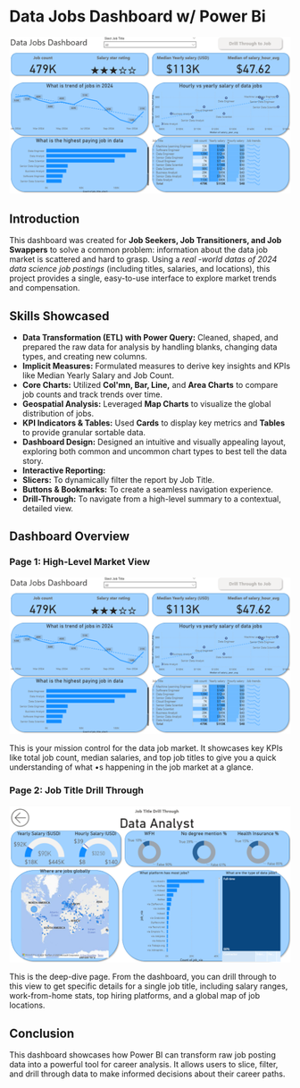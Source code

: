# Data Jobs Dashboard w/ Power Bi

![Dashboard Page 1](/Dashboards_1.0/Images/Project1_page1.png)

## Introduction

This dashboard was created for **Job Seekers, Job Transitioners, and Job Swappers** to solve a common problem: information about the data job market is scattered and hard to grasp. Using a *real -world datas of 2024 data science job postings* (including titles, salaries, and locations), this project provides a single, easy-to-use interface to explore market trends and compensation.

## Skills Showcased

- **Data Transformation (ETL) with Power Query:** Cleaned, shaped, and prepared the raw data for analysis by handling blanks, changing data types, and creating new columns.
-  **Implicit Measures:** Formulated measures to derive key insights and KPIs like Median Yearly Salary and Job Count.
-  **Core Charts:** Utilized **Col'mn, Bar, Line,** and **Area Charts** to compare job counts and track trends over time.
-  **Geospatial Analysis:** Leveraged **Map Charts** to visualize the global distribution of jobs.
-  **KPI Indicators & Tables:** Used **Cards** to display key metrics and **Tables** to provide granular sortable data.
-  **Dashboard Design:** Designed an intuitive and visually appealing layout, exploring both common and uncommon chart types to best tell the data story.
-  **Interactive Reporting:**
-  **Slicers:** To dynamically filter the report by Job Title.
-  **Buttons & Bookmarks:** To create a seamless navigation experience.
-  **Drill-Through:** To navigate from a high-level summary to a contextual, detailed view.

## Dashboard Overview

### Page 1: High-Level Market View

![Dashboard Page 1](/Dashboards_1.0/Images/Project1_page1.png)

This is your mission control for the data job market. It showcases key KPIs like total job count, median salaries, and top job titles to give you a quick understanding of what •s happening in the job market at a glance.

### Page 2: Job Title Drill Through

![Dashboard Page 2](/Dashboards_1.0/Images/Project1_page2.png)

This is the deep-dive page. From the dashboard, you can drill through to this view to get specific details for a single job title, including salary ranges, work-from-home stats, top hiring platforms, and a global map of job locations.

## Conclusion
This dashboard showcases how Power BI can transform raw job posting data into a powerful tool for career analysis. It allows users to slice, filter, and drill through data to make informed decisions about their career paths.
